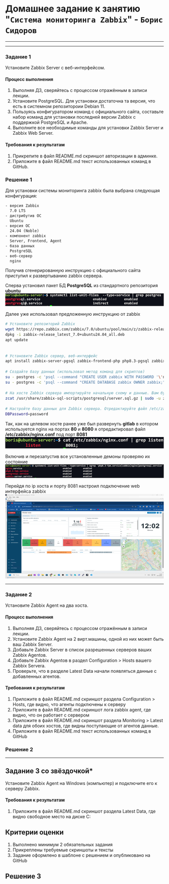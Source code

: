 # Домашнее задание к занятию "`Система мониторинга Zabbix`" - `Борис Сидоров`
   
---
---

### Задание 1

Установите Zabbix Server с веб-интерфейсом.

#### Процесс выполнения
1. Выполняя ДЗ, сверяйтесь с процессом отражённым в записи лекции.
2. Установите PostgreSQL. Для установки достаточна та версия, что есть в системном репозитороии Debian 11.
3. Пользуясь конфигуратором команд с официального сайта, составьте набор команд для установки последней версии Zabbix с поддержкой PostgreSQL и Apache.
4. Выполните все необходимые команды для установки Zabbix Server и Zabbix Web Server.

#### Требования к результатам 
1. Прикрепите в файл README.md скриншот авторизации в админке.
2. Приложите в файл README.md текст использованных команд в GitHub.


### Решение 1

Для установки системы мониторинга zabbix была выбрана следующая конфигурация:
```
- версия Zabbix
  7.0 LTS
- дистрибутив ОС
  Ubuntu
- версия ОС
  24.04 (Noble)
- компонент zabbix
  Server, Frontend, Agent
- база данных
  PostgreSQL
- веб-сервер
  nginx
```

Получив сгенерированную инструкцию с официального сайта приступил к развертыванию zabbix сервера.

Сперва установил пакет БД **PostgreSQL** из стандартного репозитория **ubuntu**
![postgress installed](screen/hw-02.md/hw-02-1.1.png)

Далее уже использовал предложенную инструкцию от zabbix

```bash
# Установите репозиторий Zabbix
wget https://repo.zabbix.com/zabbix/7.0/ubuntu/pool/main/z/zabbix-release/zabbix-release_latest_7.0+ubuntu24.04_all.deb
dpkg -i zabbix-release_latest_7.0+ubuntu24.04_all.deb
apt update


# Установите Zabbix сервер, веб-интерфейс
apt install zabbix-server-pgsql zabbix-frontend-php php8.3-pgsql zabbix-nginx-conf zabbix-sql-scripts

# Создайте базу данных (использовал метод команд для скриптов)
su - postgres -c 'psql --command "CREATE USER zabbix WITH PASSWORD '\'пароль\'';"'
su - postgres -c 'psql --command "CREATE DATABASE zabbix OWNER zabbix;"'

# На хосте Zabbix сервера импортируйте начальную схему и данные. Вам будет предложено ввести недавно созданный пароль.
zcat /usr/share/zabbix-sql-scripts/postgresql/server.sql.gz | sudo -u zabbix psql zabbix

# Настройте базу данных для Zabbix сервера. Отредактируйте файл /etc/zabbix/zabbix_server.conf
DBPassword=password
```

Так, как на целевом хосте ранее уже был развернуть **gitlab** в котором используется nginx на портах **80** и **8080** я отредактировал файл **/etc/zabbix/nginx.conf** под порт **8081**
![/etc/zabbix/nginx.conf](screen/hw-02.md/hw-02-1.2.png)

Включив и перезапустив все установленные демоны проверяю их состояние
![status](screen/hw-02.md/hw-02-1.3.png)

Перейдя по ip хоста и порту 8081 настроил подключение web интерфейса zabbix
![web zabbix](screen/hw-02.md/hw-02-1.4.png)

---


### Задание 2

Установите Zabbix Agent на два хоста.

#### Процесс выполнения
1. Выполняя ДЗ, сверяйтесь с процессом отражённым в записи лекции.
2. Установите Zabbix Agent на 2 вирт.машины, одной из них может быть ваш Zabbix Server.
3. Добавьте Zabbix Server в список разрешенных серверов ваших Zabbix Agentов.
4. Добавьте Zabbix Agentов в раздел Configuration > Hosts вашего Zabbix Servera.
5. Проверьте, что в разделе Latest Data начали появляться данные с добавленных агентов.

#### Требования к результатам
1. Приложите в файл README.md скриншот раздела Configuration > Hosts, где видно, что агенты подключены к серверу
2. Приложите в файл README.md скриншот лога zabbix agent, где видно, что он работает с сервером
3. Приложите в файл README.md скриншот раздела Monitoring > Latest data для обоих хостов, где видны поступающие от агентов данные.
4. Приложите в файл README.md текст использованных команд в GitHub


### Решение 2


---


## Задание 3 со звёздочкой*

Установите Zabbix Agent на Windows (компьютер) и подключите его к серверу Zabbix.

#### Требования к результатам
1. Приложите в файл README.md скриншот раздела Latest Data, где видно свободное место на диске C:

## Критерии оценки

1. Выполнено минимум 2 обязательных задания
2. Прикреплены требуемые скриншоты и тексты 
3. Задание оформлено в шаблоне с решением и опубликовано на GitHub

## Решение 3

